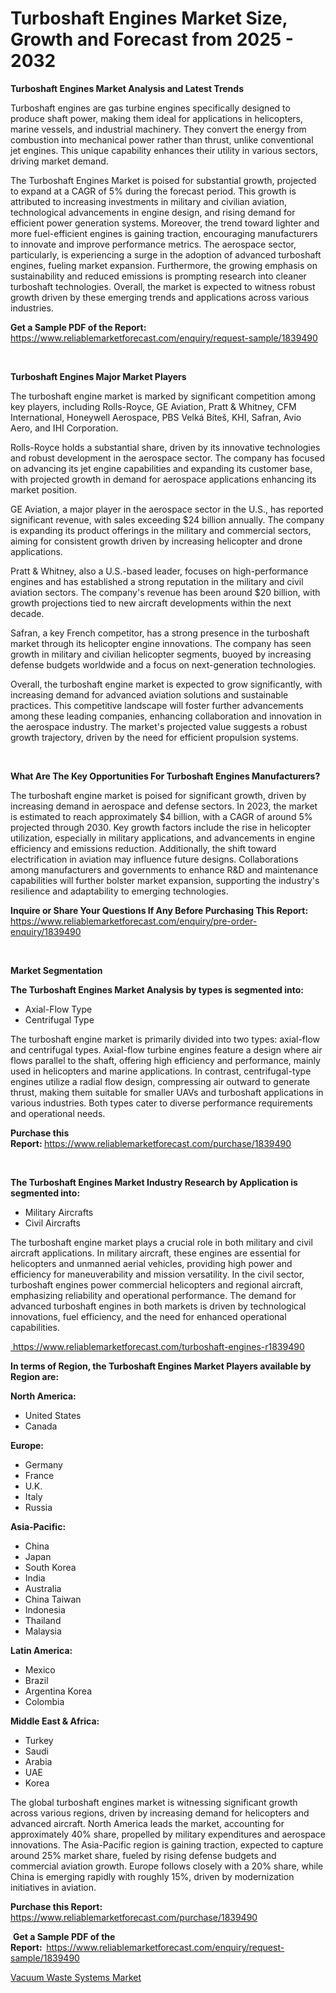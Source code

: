 <p><h1>Turboshaft Engines Market Size, Growth and Forecast from 2025 - 2032</h1></p><p><strong>Turboshaft Engines Market Analysis and Latest Trends</strong></p>
<p><p>Turboshaft engines are gas turbine engines specifically designed to produce shaft power, making them ideal for applications in helicopters, marine vessels, and industrial machinery. They convert the energy from combustion into mechanical power rather than thrust, unlike conventional jet engines. This unique capability enhances their utility in various sectors, driving market demand.</p><p>The Turboshaft Engines Market is poised for substantial growth, projected to expand at a CAGR of 5% during the forecast period. This growth is attributed to increasing investments in military and civilian aviation, technological advancements in engine design, and rising demand for efficient power generation systems. Moreover, the trend toward lighter and more fuel-efficient engines is gaining traction, encouraging manufacturers to innovate and improve performance metrics. The aerospace sector, particularly, is experiencing a surge in the adoption of advanced turboshaft engines, fueling market expansion. Furthermore, the growing emphasis on sustainability and reduced emissions is prompting research into cleaner turboshaft technologies. Overall, the market is expected to witness robust growth driven by these emerging trends and applications across various industries.</p></p>
<p><strong>Get a Sample PDF of the Report:&nbsp;</strong> <a href="https://www.reliablemarketforecast.com/enquiry/request-sample/1839490?utm_campaign=1893&utm_medium=2&utm_source=Github&utm_content=ia&utm_term=19022025&utm_id=turboshaft-engines">https://www.reliablemarketforecast.com/enquiry/request-sample/1839490</a></p>
<p>&nbsp;</p>
<p><strong>Turboshaft Engines Major Market Players</strong></p>
<p><p>The turboshaft engine market is marked by significant competition among key players, including Rolls-Royce, GE Aviation, Pratt & Whitney, CFM International, Honeywell Aerospace, PBS Velká Bíteš, KHI, Safran, Avio Aero, and IHI Corporation. </p><p>Rolls-Royce holds a substantial share, driven by its innovative technologies and robust development in the aerospace sector. The company has focused on advancing its jet engine capabilities and expanding its customer base, with projected growth in demand for aerospace applications enhancing its market position.</p><p>GE Aviation, a major player in the aerospace sector in the U.S., has reported significant revenue, with sales exceeding $24 billion annually. The company is expanding its product offerings in the military and commercial sectors, aiming for consistent growth driven by increasing helicopter and drone applications.</p><p>Pratt & Whitney, also a U.S.-based leader, focuses on high-performance engines and has established a strong reputation in the military and civil aviation sectors. The company's revenue has been around $20 billion, with growth projections tied to new aircraft developments within the next decade.</p><p>Safran, a key French competitor, has a strong presence in the turboshaft market through its helicopter engine innovations. The company has seen growth in military and civilian helicopter segments, buoyed by increasing defense budgets worldwide and a focus on next-generation technologies.</p><p>Overall, the turboshaft engine market is expected to grow significantly, with increasing demand for advanced aviation solutions and sustainable practices. This competitive landscape will foster further advancements among these leading companies, enhancing collaboration and innovation in the aerospace industry. The market's projected value suggests a robust growth trajectory, driven by the need for efficient propulsion systems.</p></p>
<p>&nbsp;</p>
<p><strong>What Are The Key Opportunities For Turboshaft Engines Manufacturers?</strong></p>
<p><p>The turboshaft engine market is poised for significant growth, driven by increasing demand in aerospace and defense sectors. In 2023, the market is estimated to reach approximately $4 billion, with a CAGR of around 5% projected through 2030. Key growth factors include the rise in helicopter utilization, especially in military applications, and advancements in engine efficiency and emissions reduction. Additionally, the shift toward electrification in aviation may influence future designs. Collaborations among manufacturers and governments to enhance R&D and maintenance capabilities will further bolster market expansion, supporting the industry's resilience and adaptability to emerging technologies.</p></p>
<p><strong>Inquire or Share Your Questions If Any Before Purchasing This Report:</strong> <a href="https://www.reliablemarketforecast.com/enquiry/pre-order-enquiry/1839490?utm_campaign=1893&utm_medium=2&utm_source=Github&utm_content=ia&utm_term=19022025&utm_id=turboshaft-engines">https://www.reliablemarketforecast.com/enquiry/pre-order-enquiry/1839490</a></p>
<p>&nbsp;</p>
<p><strong>Market Segmentation</strong></p>
<p><strong>The Turboshaft Engines Market Analysis by types is segmented into:</strong></p>
<p><ul><li>Axial-Flow Type</li><li>Centrifugal Type</li></ul></p>
<p><p>The turboshaft engine market is primarily divided into two types: axial-flow and centrifugal types. Axial-flow turbine engines feature a design where air flows parallel to the shaft, offering high efficiency and performance, mainly used in helicopters and marine applications. In contrast, centrifugal-type engines utilize a radial flow design, compressing air outward to generate thrust, making them suitable for smaller UAVs and turboshaft applications in various industries. Both types cater to diverse performance requirements and operational needs.</p></p>
<p><strong>Purchase this Report:&nbsp;</strong><a href="https://www.reliablemarketforecast.com/purchase/1839490?utm_campaign=1893&utm_medium=2&utm_source=Github&utm_content=ia&utm_term=19022025&utm_id=turboshaft-engines">https://www.reliablemarketforecast.com/purchase/1839490</a></p>
<p>&nbsp;</p>
<p><strong>The Turboshaft Engines Market Industry Research by Application is segmented into:</strong></p>
<p><ul><li>Military Aircrafts</li><li>Civil Aircrafts</li></ul></p>
<p><p>The turboshaft engine market plays a crucial role in both military and civil aircraft applications. In military aircraft, these engines are essential for helicopters and unmanned aerial vehicles, providing high power and efficiency for maneuverability and mission versatility. In the civil sector, turboshaft engines power commercial helicopters and regional aircraft, emphasizing reliability and operational performance. The demand for advanced turboshaft engines in both markets is driven by technological innovations, fuel efficiency, and the need for enhanced operational capabilities.</p></p>
<p><a href="https://www.reliablemarketforecast.com/turboshaft-engines-r1839490?utm_campaign=1893&utm_medium=2&utm_source=Github&utm_content=ia&utm_term=19022025&utm_id=turboshaft-engines">&nbsp;https://www.reliablemarketforecast.com/turboshaft-engines-r1839490</a></p>
<p><strong>In terms of Region, the Turboshaft Engines Market Players available by Region are:</strong></p>
<p>
    <p> <strong> North America: </strong>
        <ul>
            <li>United States</li>
            <li>Canada</li>
        </ul>
        </p> 
    <p> <strong> Europe: </strong>
        <ul>
            <li>Germany</li>
            <li>France</li>
            <li>U.K.</li>
            <li>Italy</li>
            <li>Russia</li>
        </ul>
        </p> 
    <p> <strong> Asia-Pacific: </strong>
        <ul>
            <li>China</li>
            <li>Japan</li>
            <li>South Korea</li>
            <li>India</li>
            <li>Australia</li>
            <li>China Taiwan</li>
            <li>Indonesia</li>
            <li>Thailand</li>
            <li>Malaysia</li>
        </ul>
        </p> 
    <p> <strong> Latin America: </strong>
        <ul>
            <li>Mexico</li>
            <li>Brazil</li>
            <li>Argentina Korea</li>
            <li>Colombia</li>
        </ul>
        </p> 
    <p> <strong> Middle East & Africa: </strong>
        <ul>
            <li>Turkey</li>
            <li>Saudi</li>
            <li>Arabia</li>
            <li>UAE</li>
            <li>Korea</li>
        </ul>
    </p>
    </p>
<p><p>The global turboshaft engines market is witnessing significant growth across various regions, driven by increasing demand for helicopters and advanced aircraft. North America leads the market, accounting for approximately 40% share, propelled by military expenditures and aerospace innovations. The Asia-Pacific region is gaining traction, expected to capture around 25% market share, fueled by rising defense budgets and commercial aviation growth. Europe follows closely with a 20% share, while China is emerging rapidly with roughly 15%, driven by modernization initiatives in aviation.</p></p>
<p><strong>Purchase this Report: </strong><a href="https://www.reliablemarketforecast.com/purchase/1839490?utm_campaign=1893&utm_medium=2&utm_source=Github&utm_content=ia&utm_term=19022025&utm_id=turboshaft-engines">https://www.reliablemarketforecast.com/purchase/1839490</a></p>
<p>&nbsp;<strong>Get a Sample PDF of the Report:&nbsp;&nbsp;</strong><a href="https://www.reliablemarketforecast.com/enquiry/request-sample/1839490?utm_campaign=1893&utm_medium=2&utm_source=Github&utm_content=ia&utm_term=19022025&utm_id=turboshaft-engines">https://www.reliablemarketforecast.com/enquiry/request-sample/1839490</a></p>
<p><strong></strong></p>
<p><p><a href="https://github.com/PeterParrish5/Market-Research-Report-List-7/blob/main/vacuum-waste-systems-market.md?utm_campaign=1893&utm_medium=2&utm_source=Github&utm_content=ia&utm_term=19022025&utm_id=turboshaft-engines">Vacuum Waste Systems Market</a></p></p>